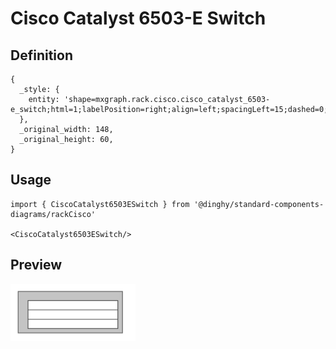 # Cisco Catalyst 6503-E Switch

## Definition

```
{
  _style: { 
    entity: 'shape=mxgraph.rack.cisco.cisco_catalyst_6503-e_switch;html=1;labelPosition=right;align=left;spacingLeft=15;dashed=0;shadow=0;fillColor=#ffffff;',
  },
  _original_width: 148,
  _original_height: 60,
}
```

## Usage

```
import { CiscoCatalyst6503ESwitch } from '@dinghy/standard-components-diagrams/rackCisco'

<CiscoCatalyst6503ESwitch/>
```

## Preview

<img src="./cisco-catalyst-6503-e-switch.png" width="200"/>

